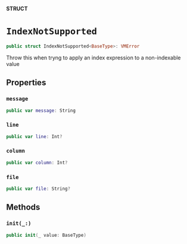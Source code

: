 **STRUCT**

# `IndexNotSupported`

```swift
public struct IndexNotSupported<BaseType>: VMError
```

Throw this when tryng to apply an index expression to a non-indexable value

## Properties
### `message`

```swift
public var message: String
```

### `line`

```swift
public var line: Int?
```

### `column`

```swift
public var column: Int?
```

### `file`

```swift
public var file: String?
```

## Methods
### `init(_:)`

```swift
public init(_ value: BaseType)
```
